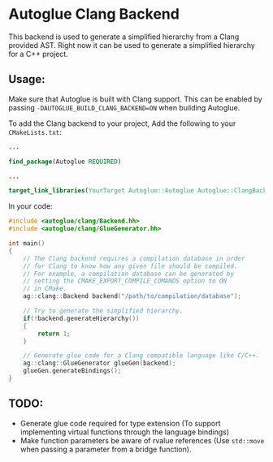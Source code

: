 # Autoglue Clang Backend

This backend is used to generate a simplified hierarchy from a Clang provided AST.
Right now it can be used to generate a simplified hierarchy for a C++ project.

## Usage:

Make sure that Autoglue is built with Clang support. This can be enabled by passing `-DAUTOGLUE_BUILD_CLANG_BACKEND=ON` when building Autoglue.

To add the Clang backend to your project, Add the following to your `CMakeLists.txt`:
```cmake
...

find_package(Autoglue REQUIRED)

...

target_link_libraries(YourTarget Autoglue::Autoglue Autoglue::ClangBackend)
```

In your code:
```cpp
#include <autoglue/clang/Backend.hh>
#include <autoglue/clang/GlueGenerator.hh>

int main()
{
    // The Clang backend requires a compilation database in order
    // for Clang to know how any given file should be compiled.
    // For example, a compilation database can be generated by
    // setting the CMAKE_EXPORT_COMPILE_COMANDS option to ON
    // in CMake.
    ag::clang::Backend backend("/path/to/compilation/database");

    // Try to generate the simplified hierarchy.
    if(!backend.generateHierarchy())
    {
        return 1;
    }

    // Generate glue code for a Clang compatible language like C/C++.
    ag::clang::GlueGenerator glueGen(backend);
    glueGen.generateBindings();
}
```

## TODO:

- Generate glue code required for type extension (To support implementing virtual functions through the language bindings)
- Make function parameters be aware of rvalue references (Use `std::move` when passing a parameter from a bridge function).